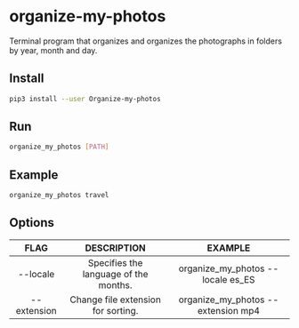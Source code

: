 # organize-my-photos

Terminal program that organizes and organizes the photographs in folders by year, month and day.

## Install

``` bash
pip3 install --user Organize-my-photos
```

## Run

``` bash
organize_my_photos [PATH]
```

## Example

``` bash
organize_my_photos travel
```

## Options

| FLAG | DESCRIPTION | EXAMPLE |
| :--: | :--: | :--: |
| --locale | Specifies the language of the months. | organize_my_photos --locale es_ES |
| --extension | Change file extension for sorting. | organize_my_photos --extension mp4 |
